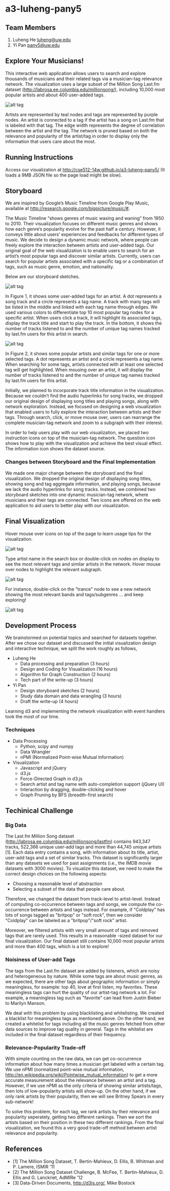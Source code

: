 a3-luheng-pany5
===============

## Team Members

1. Luheng He luheng@uw.edu
2. Yi Pan pany5@uw.edu

## Explore Your Musicians!
This interactive web application allows users to search and explore thousands of musicians and their related tags via a musician-tag relevance network. The visualization uses a large subset of the Million Song Last.fm dataset (http://labrosa.ee.columbia.edu/millionsong/), including 10,000 most popular artists and about 400 user-added tags. 
 
![alt tag](https://raw.github.com/CSE512-14W/a3-luheng-pany5/master/writeup/preview.png)

Artists are represented by teal nodes and tags are represented by purple nodes. An artist is connected to a tag if the artist has a song on Last.fm that is labeled with that tag. The edge width represents the degree of correlation between the artist and the tag. The network is pruned based on both the relevance and popularity of the artist/tag in order to display only the information that users care about the most.

## Running Instructions

Access our visualization at http://cse512-14w.github.io/a3-luheng-pany5/ (It loads a 9MB JSON file so the page load might be slow).

## Storyboard

We are inspired by Google’s Music Timeline from Google Play Music, available at http://research.google.com/bigpicture/music/#.

The Music Timeline “shows genres of music waxing and waning” from 1950 to 2010. Their visualization focuses on different music genres and shows how each genre’s popularity evolve for the past half a century. However, it conveys little about users’ experiences and feedbacks for different types of music. We decide to design a dynamic music network, where people can freely explore the interaction between artists and user-added tags. Our original goal of the web visualization is to enable users to search for an artist’s most popular tags and discover similar artists.  Currently, users can search for popular artists associated with a specific tag or a combination of tags, such as music genre, emotion, and nationality. 

Below are our storyboard sketches. 


![alt tag](https://github.com/CSE512-14W/a3-luheng-pany5/raw/master/writeup/fig1.png)


In Figure 1, it shows some user-added tags for an artist. A dot represents a song track and a circle represents a tag name. A track with many tags will be listed in the middle and linked with each tag name through edges. We used various colors to differentiate top 10 most popular tag nodes for a specific artist. When users click a track, it will highlight its associated tags, display the track title and start to play the track. In the bottom, it shows the number of tracks listened to and the number of unique tag names tracked by last.fm users for this artist in search. 


![alt tag](https://github.com/CSE512-14W/a3-luheng-pany5/raw/master/writeup/fig2.png)


In Figure 2, it shows some popular artists and similar tags for one or more selected tags. A dot represents an artist and a circle represents a tag name. When searching for some tags, artists connected with at least one selected tag will get highlighted. When mousing over an artist, it will display the number of tracks listened to and the number of unique tag names tracked by last.fm users for this artist. 

Initially, we planned to incorporate track title information in the visualization. Because we couldn’t find the audio hyperlinks for song tracks, we dropped our original design of displaying song titles and playing songs, along with network exploration. Instead, we focused on designing a web visualization that enabled users to fully explore the interaction between artists and their tags. Through search, click, or move mouse over, users can rearrange the complete musician-tag network and zoom to a subgraph with their interest. 

In order to help users play with our web visualization, we placed two instruction icons on top of the musician-tag network. The question icon shows how to play with the visualization and achieve the best visual effect. The information icon shows the dataset source. 


### Changes between Storyboard and the Final Implementation

We made one major change between the storyboard and the final visualization.  We dropped the original design of displaying song titles, showing song and tag aggregate information, and playing songs, because we lack the audio hyperlinks for song tracks. Instead, we combined two storyboard sketches into one dynamic musician-tag network, where musicians and their tags are connected. Two icons are offered on the web application to aid users to better play with our visualizaiton. 


## Final Visualization


Hover mouse over icons on top of the page to learn usage tips for the visualization.

![alt tag](https://raw.github.com/CSE512-14W/a3-luheng-pany5/master/writeup/Screen%20Shot%202014-02-10%20at%201.41.53%20PM.png)

Type artist name in the search box or double-click on nodes on display to see the most relevant tags and similar artists in the network. Hover mouse over nodes to highlight the relevant subgraph.

![alt tag](https://raw.github.com/CSE512-14W/a3-luheng-pany5/master/writeup/Screen%20Shot%202014-02-10%20at%201.22.30%20PM.png)

For instance, double-click on the "trance" node to see a new network showing the most relevant bands and tags/subgenres ... and keep exploring!

![alt tag](https://raw.github.com/CSE512-14W/a3-luheng-pany5/master/writeup/trance.png)


## Development Process

We brainstormed on potential topics and searched for datasets together. After we chose our dataset and discussed the initial visualization design and interactive technique, we split the work roughly as follows,
- Luheng He
  - Data processing and preparation               (3 hours)   
  - Design and Coding for Visualization           (16 hours)
  - Algorithm for Graph Construction              (2 hours)
  - Tech part of the write-up                     (3 hours)
- Yi Pan
  - Design storyboard sketches                    (2 hours)
  - Study data domain and data wrangling          (3 hours)
  - Draft the write-up                            (4 hours)

Learning d3 and implementing the network visualization with event handlers took the most of our time.

### Techniques
- Data Processing
  - Python, scipy and numpy
  - Data Wrangler
  - nPMI (Normalized Point-wise Mutual Information)
- Visualization
  - Javascript and jQuery
  - d3.js
  - Force-Directed Graph in d3.js
  - Search artist and tag name with auto-completion support (jQuery UI)
  - Interaction by dragging, double-clicking and hover
  - Graph Pruning by BFS (breadth-first search)

## Techinical Challenge

### Big Data
The Last.fm Million Song dataset (http://labrosa.ee.columbia.edu/millionsong/lastfm) contains 943,347 tracks, 522,366 unique user-add tags and more than 44,745 unique artists [1]. Each data entry contains a song, with information about its title, artist, user-add tags and a set of similar tracks. This dataset is significantly larger than any datasets we used for past assignments (i.e., the IMDB movie datasets with 3000 movies). To visualize this dataset, we need to make the correct design choices on the following aspects:
- Choosing a reasonable level of abstraction
- Selecting a subset of the data that people care about.

Therefore, we changed the dataset from track-level to artist-level. Instead of computing co-occurrence between tags and songs, we compute the co-occurrence between artists and tags instead. For example, if "Coldplay" has lots of songs tagged as "britpop" or "soft rock", then we consider "Coldplay" can be labeled as a "britpop"/"soft rock" artist. 

Moreover, we filtered artists with very small amount of tags and removed tags that are rarely used. This results in a reasonable -sized dataset for our final visualization. Our final dataset still contains 10,000 most popular artists and more than 400 tags, which is a lot to explore!

### Noisiness of User-add Tags
The tags from the Last.fm dataset are added by listeners, which are noisy and heterogeneous by nature. While some tags are about music genres, as we expected, there are other tags about geographic information or simply meaningless, for example: top 40, love at first listen, my favorites. These meaningless tags can hurt the quality of our artist-tag network a lot. For example, a meaningless tag such as "favorite" can lead from Justin Bieber to Marilyn Manson.

We deal with this problem by using blacklisting and whitelisting. We created a blacklist for meaningless tags as mentioned above. On the other hand, we created a whitelist for tags including all the music genres fetched from other data sources to improve tag quality in general. Tags in the whitelist are included in the final dataset regardless of their frequency.

### Relevance-Popularity Trade-off
With simple counting on the raw data, we can get co-occurrence information about how many times a musician get labeled with a certain tag. We use nPMI (normalized point-wise mutual information, http://en.wikipedia.org/wiki/Pointwise_mutual_information) to get a more accurate measurement about the relevance between an artist and a tag. However, if we use nPMI as the only criteria of showing similar artists/tags, then lots of low-popularity artists will show-up. On the other hand, if we only rank artists by their popularity, then we will see Britney Spears in every sub-network!

To solve this problem, for each tag, we rank artists by their relevance and popularity seperately, getting two different rankings. Then we sort the artists based on their position in these two different rankings. From the final visualization, we found this a very good trade-off method between artist relevance and popularity.


## References
- [1] The Million Song Dataset, T. Bertin-Mahieux, D. Ellis, B. Whitman and P. Lamere, ISMIR '11
- [2] The Million Song Dataset Challenge, B. McFee, T. Bertin-Mahieux, D. Ellis and G. Lanckriet, AdMIRe '12
- [3] Data-Driven Documents, http://d3js.org/, Mike Bostock
